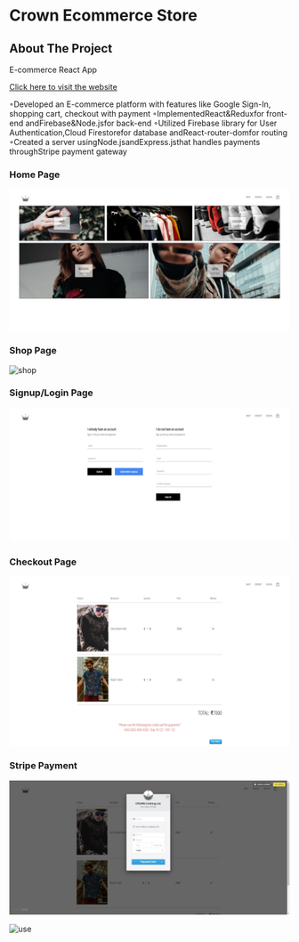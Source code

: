 # Crown Ecommerce Store

<!-- ABOUT THE PROJECT -->
## About The Project

E-commerce React App

[Click here to visit the website](https://crown-clothing-react-project.herokuapp.com/)

◦Developed an E-commerce platform with features like Google Sign-In, shopping cart, checkout with payment
◦ImplementedReact&Reduxfor front-end andFirebase&Node.jsfor back-end
◦Utilized Firebase library for User Authentication,Cloud Firestorefor database andReact-router-domfor routing
◦Created a server usingNode.jsandExpress.jsthat handles payments throughStripe payment gateway


### Home Page
![home](https://github.com/G-Samarth/crown-clothing/blob/master/images/screenshot1.jpg)
### Shop Page
![shop](https://github.com/G-Samarth/crown-clothing/blob/master/images/screenshot2.jpg)
### Signup/Login Page
![signup/login](https://github.com/G-Samarth/crown-clothing/blob/master/images/screenshot3.jpg)
### Checkout Page
![cart](https://github.com/G-Samarth/crown-clothing/blob/master/images/screenshot4.jpg)
### Stripe Payment
![stripe](https://github.com/G-Samarth/crown-clothing/blob/master/images/screenshot5.jpg)

![use](https://github.com/G-Samarth/crown-clothing/blob/master/images/record.gif)
